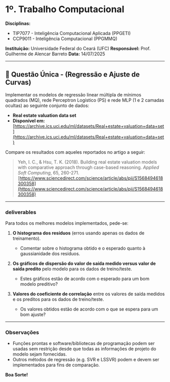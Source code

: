 # 1º. Trabalho Computacional

**Disciplinas:**
- TIP7077 - Inteligência Computacional Aplicada (PPGETI)
- CCP9011 - Inteligência Computacional (PPGMMQ)

**Instituição:** Universidade Federal do Ceará (UFC)
**Responsável:** Prof. Guilherme de Alencar Barreto
**Data:** 14/07/2025

---

## 📝 Questão Única - (Regressão e Ajuste de Curvas)

Implementar os modelos de regressão linear múltipla de mínimos quadrados (MQ), rede Perceptron Logístico (PS) e rede MLP (1 e 2 camadas ocultas) ao seguinte conjunto de dados:

- **Real estate valuation data set**
- **Disponível em:** [https://archive.ics.uci.edu/ml/datasets/Real+estate+valuation+data+set](https://archive.ics.uci.edu/ml/datasets/Real+estate+valuation+data+set)

Compare os resultados com aqueles reportados no artigo a seguir:
> Yeh, I. C., & Hsu, T. K. (2018). Building real estate valuation models with comparative approach through case-based reasoning. *Applied Soft Computing*, 65, 260-271. [https://www.sciencedirect.com/science/article/abs/pii/S1568494618300358](https://www.sciencedirect.com/science/article/abs/pii/S1568494618300358)

---

###  deliverables

Para todos os melhores modelos implementados, pede-se:

1.  **O histograma dos resíduos** (erros usando apenas os dados de treinamento).
    - Comentar sobre o histograma obtido e o esperado quanto à gaussianidade dos resíduos.

2.  **Os gráficos de dispersão do valor de saída medido versus valor de saída predito** pelo modelo para os dados de treino/teste.
    - Estes gráficos estão de acordo com o esperado para um bom modelo preditivo?

3.  **Valores do coeficiente de correlação** entre os valores de saída medidos e os preditos para os dados de treino/teste.
    - Os valores obtidos estão de acordo com o que se espera para um bom ajuste?

---

### **Observações**

- Funções prontas e software/bibliotecas de programação podem ser usadas sem restrição desde que todas as informações de projeto do modelo sejam fornecidas.
- Outros métodos de regressão (e.g. SVR e LSSVR) podem e devem ser implementados para fins de comparação.

**Boa Sorte!**
